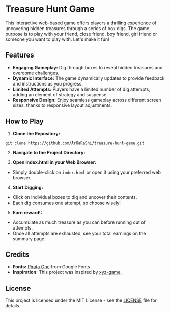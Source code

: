 # Treasure Hunt Game

This interactive web-based game offers players a thrilling experience of uncovering hidden treasures through a series of box digs. The game purpose is to play with your friend, close friend, boy friend, girl friend or someone you want to play with. Let's make it fun!

## Features

- **Engaging Gameplay:** Dig through boxes to reveal hidden treasures and overcome challenges.
- **Dynamic Interface:** The game dynamically updates to provide feedback and instructions as you progress.
- **Limited Attempts:** Players have a limited number of dig attempts, adding an element of strategy and suspense.
- **Responsive Design:** Enjoy seamless gameplay across different screen sizes, thanks to responsive layout adjustments.

## How to Play

1. **Clone the Repository:**
```
git clone https://github.com/ArKaRaShi/treasure-hunt-game.git
```
2. **Navigate to the Project Directory:**

3. **Open index.html in your Web Browser:**
- Simply double-click on `index.html` or open it using your preferred web browser.

4. **Start Digging:**
- Click on individual boxes to dig and uncover their contents.
- Each dig consumes one attempt, so choose wisely!

5. **Earn reward!:**
- Accumulate as much treasure as you can before running out of attempts.
- Once all attempts are exhausted, see your total earnings on the summary page.

## Credits

- **Fonts:** [Pirata One](https://fonts.google.com/specimen/Pirata+One) from Google Fonts
- **Inspiration:** This project was inspired by [xyz-game](https://github.com/example/xyz-game).

## License

This project is licensed under the MIT License - see the [LICENSE](LICENSE) file for details.

